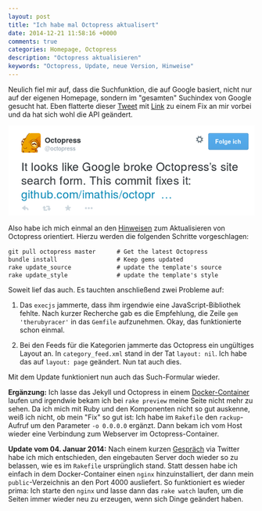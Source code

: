```yaml
---
layout: post
title: "Ich habe mal Octopress aktualisert"
date: 2014-12-21 11:58:16 +0000
comments: true
categories: Homepage, Octopress 
description: "Octopress aktualisieren"
keywords: "Octopress, Update, neue Version, Hinweise"
---
```


Neulich fiel mir auf, dass die Suchfunktion, die auf Google basiert,
nicht nur auf der eigenen Homepage, sondern im "gesamten" Suchindex
von Google gesucht hat. Eben flatterte dieser
[Tweet](https://twitter.com/octopress/status/546528904115404800) mit
[Link](https://github.com/imathis/octopress/commit/514ed5eb9f6bb91a6f3288febf3c2ba892a9b693)
zu einem Fix an mir vorbei und da hat sich wohl die API geändert. 

![Octopress-Tweet](/img/2014-12-21-octopress.png)

Also habe ich mich einmal an den
[Hinweisen](http://octopress.org/docs/updating/) zum Aktualisieren von
Octopress orientiert. Hierzu werden die folgenden Schritte vorgeschlagen:

```
git pull octopress master      # Get the latest Octopress
bundle install                 # Keep gems updated
rake update_source             # update the template's source
rake update_style              # update the template's style
```

Soweit lief das auch. Es tauchten anschließend zwei Probleme auf:

1. Das `execjs` jammerte, dass ihm irgendwie eine
   JavaScript-Bibliothek fehlte. Nach kurzer Recherche gab es die
   Empfehlung, die Zeile `gem 'therubyracer'` in das `Gemfile`
   aufzunehmen. Okay, das funktionierte schon einmal.

2. Bei den Feeds für die Kategorien jammerte das Octopress ein
   ungültiges Layout an. In `category_feed.xml` stand in der Tat
   `layout: nil`. Ich habe das auf `layout: page` geändert. Nun tat
   auch dies.

Mit dem Update funktioniert nun auch das Such-Formular wieder. 

**Ergänzung:** Ich lasse das Jekyll und Octopress in einem
   [Docker-Container](/blog/2014/06/10/relaunch-fast-fertig/) laufen und irgendwie bekam ich bei `rake preview`
   meine Seite nicht mehr zu sehen. Da ich mich mit Ruby und den
   Komponenten nicht so gut auskenne, weiß ich nicht, ob mein "Fix" so
   gut ist: Ich habe im `Rakefile` den `rackup`-Aufruf um den
   Parameter `-o 0.0.0.0` ergänzt. Dann bekam ich vom Host wieder eine
   Verbindung zum Webserver im Octopress-Container. 

**Update vom 04. Januar 2014:** Nach einem kurzen
  [Gespräch](https://twitter.com/Krrrcks/status/546667456128114688)
  via Twitter habe ich mich entschieden, den eingebauten Server doch
  wieder so zu belassen, wie es im `Rakefile` ursprünglich
  stand. Statt dessen habe ich einfach in dem Docker-Container einen
  `nginx` hinzuinstalliert, der dann mein `public`-Verzeichnis an den
  Port 4000 ausliefert. So funktioniert es wieder prima: Ich starte
  den `nginx` und lasse dann das `rake watch` laufen, um die Seiten
  immer wieder neu zu erzeugen, wenn sich Dinge geändert haben. 
